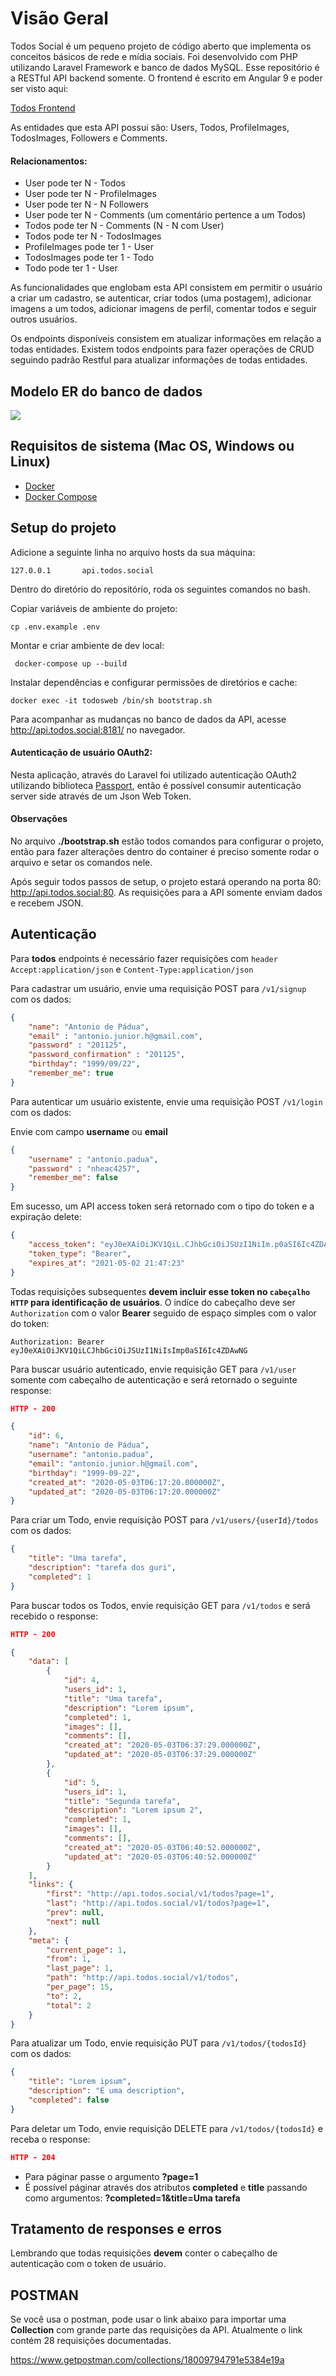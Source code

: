 # Visão Geral

Todos Social é um pequeno projeto de código aberto que implementa os conceitos básicos de rede e mídia sociais. Foi desenvolvido com PHP utilizando Laravel Framework e banco de dados MySQL. Esse repositório é a RESTful
API backend somente. O frontend é escrito em Angular 9 e poder ser visto aqui:

[Todos Frontend](https://github.com/paduanton/todos-frontend)

As entidades que esta API possui são: Users, Todos, ProfileImages, TodosImages, Followers e Comments. 

#### Relacionamentos:
- User pode ter N - Todos
- User pode ter N - ProfileImages
- User pode ter N - N Followers
- User pode ter N - Comments (um comentário pertence a um Todos)
- Todos pode ter N - Comments (N - N com User)
- Todos pode ter N - TodosImages
- ProfileImages pode ter 1 - User
- TodosImages pode ter 1 - Todo
- Todo pode ter 1 - User

As funcionalidades que englobam esta API consistem em permitir o usuário a criar um cadastro, se autenticar, criar todos (uma postagem), adicionar imagens a um todos, adicionar imagens de perfil, comentar todos e seguir outros usuários.

Os endpoints disponíveis consistem em atualizar informações em relação a todas entidades. Existem todos endpoints para fazer operações de CRUD seguindo padrão Restful para atualizar informações de todas entidades.

## Modelo ER do banco de dados
![](https://raw.githubusercontent.com/paduanton/todos-social/master/public/ER.png)

## Requisitos de sistema (Mac OS, Windows ou Linux)
* [Docker](https://www.docker.com/get-started)
* [Docker Compose](https://docs.docker.com/compose/install)


## Setup do projeto

Adicione a seguinte linha no arquivo hosts da sua máquina:
```
127.0.0.1       api.todos.social
```

Dentro do diretório do repositório, roda os seguintes comandos no bash.

Copiar variáveis de ambiente do projeto:
```
cp .env.example .env
```

Montar e criar ambiente de dev local:
```
 docker-compose up --build
```

Instalar dependências e configurar permissões de diretórios e cache:
```
docker exec -it todosweb /bin/sh bootstrap.sh
```

Para acompanhar as mudanças no banco de dados da API, acesse http://api.todos.social:8181/ no navegador.

#### Autenticação de usuário OAuth2:

Nesta aplicação, através do Laravel foi utilizado autenticação OAuth2 utilizando biblioteca [Passport](https://laravel.com/docs/7.x/passport), então é possível consumir autenticação server side através de um Json Web Token.

#### Observações

No arquivo **./bootstrap.sh** estão todos comandos para configurar o projeto, então para fazer alterações dentro do container é preciso somente rodar o arquivo e setar os comandos nele. 

Após seguir todos passos de setup, o projeto estará operando na porta 80: http://api.todos.social:80. As requisições para a API somente enviam dados e recebem JSON.

## Autenticação

Para **todos** endpoints é necessário fazer requisições com `header Accept:application/json` e `Content-Type:application/json` 

Para cadastrar um usuário, envie uma requisição POST para `/v1/signup` com os dados:
```json
{
    "name": "Antonio de Pádua",
	"email" : "antonio.junior.h@gmail.com",
	"password" : "201125",
	"password_confirmation" : "201125",
	"birthday": "1999/09/22",
	"remember_me": true
}
```
Para autenticar um usuário existente, envie uma requisição POST `/v1/login` com os dados:

Envie com campo **username** ou **email**
```json
{
	"username" : "antonio.padua",
	"password" : "nheac4257",
	"remember_me": false
}
```

Em sucesso, um API access token será retornado com o tipo do token e a expiração delete:
```json
{
    "access_token": "eyJ0eXAiOiJKV1QiL.CJhbGciOiJSUzI1NiIm.p0aSI6Ic4ZDAwNG",
    "token_type": "Bearer",
    "expires_at": "2021-05-02 21:47:23"
}
```

Todas requisições subsequentes **devem incluir esse token no `cabeçalho HTTP` para identificação de usuários**. O indíce do cabeçalho deve ser `Authorization` com o valor **Bearer** seguido de espaço simples com o valor do token:
```
Authorization: Bearer eyJ0eXAiOiJKV1QiLCJhbGciOiJSUzI1NiIsImp0aSI6Ic4ZDAwNG
```

Para buscar usuário autenticado, envie requisição GET para `/v1/user` somente com cabeçalho de autenticação e será retornado o seguinte response:

```json
HTTP - 200

{
    "id": 6,
    "name": "Antonio de Pádua",
    "username": "antonio.padua",
    "email": "antonio.junior.h@gmail.com",
    "birthday": "1999-09-22",
    "created_at": "2020-05-03T06:17:20.000000Z",
    "updated_at": "2020-05-03T06:17:20.000000Z"
}
```

Para criar um Todo, envie requisição POST para `/v1/users/{userId}/todos` com os dados:

```json
{
	"title": "Uma tarefa",
	"description": "tarefa dos guri",
	"completed": 1
}
```
Para buscar todos os Todos, envie requisição GET para `/v1/todos` e será recebido o response:

```json
HTTP - 200

{
    "data": [
        {
            "id": 4,
            "users_id": 1,
            "title": "Uma tarefa",
            "description": "Lorem ipsum",
            "completed": 1,
            "images": [],
            "comments": [],
            "created_at": "2020-05-03T06:37:29.000000Z",
            "updated_at": "2020-05-03T06:37:29.000000Z"
        },
        {
            "id": 5,
            "users_id": 1,
            "title": "Segunda tarefa",
            "description": "Lorem ipsum 2",
            "completed": 1,
            "images": [],
            "comments": [],
            "created_at": "2020-05-03T06:40:52.000000Z",
            "updated_at": "2020-05-03T06:40:52.000000Z"
        }
    ],
    "links": {
        "first": "http://api.todos.social/v1/todos?page=1",
        "last": "http://api.todos.social/v1/todos?page=1",
        "prev": null,
        "next": null
    },
    "meta": {
        "current_page": 1,
        "from": 1,
        "last_page": 1,
        "path": "http://api.todos.social/v1/todos",
        "per_page": 15,
        "to": 2,
        "total": 2
    }
}
```

Para atualizar um Todo, envie requisição PUT para `/v1/todos/{todosId}` com os dados:

```json
{
	"title": "Lorem ipsum",
	"description": "É uma description",
	"completed": false
}
```

Para deletar um Todo, envie requisição DELETE para `/v1/todos/{todosId}` e receba o response:

```json
HTTP - 204
```

- Para páginar passe o argumento **?page=1**
- É possível páginar através dos atributos **completed** e **title** passando como argumentos: **?completed=1&title=Uma tarefa**

## Tratamento de responses e erros

Lembrando que todas requisições **devem** conter o cabeçalho de autenticação com o token de usuário.

## POSTMAN

Se você usa o postman, pode usar o link abaixo para importar uma **Collection** com grande parte das requisições da API. Atualmente o link contém 28 requisições documentadas.

https://www.getpostman.com/collections/18009794791e5384e19a
